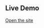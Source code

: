 ## Live Demo
[Open the site](https://2Iron2Infinite2.github.io/landing-page-with-shader-and-tree-algo-in-the-background-/)
